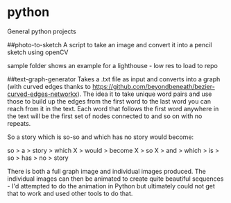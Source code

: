 # python
General python projects


##photo-to-sketch
A script to take an image and convert it into a pencil sketch using openCV

sample folder shows an example for a lighthouse - low res to load to repo

##text-graph-generator
Takes a .txt file as input and converts into a graph (with curved edges thanks to https://github.com/beyondbeneath/bezier-curved-edges-networkx). The idea it to take unique word pairs and use those to build up the edges from the first word to the last word you can reach from it in the text. Each word that follows the first word anywhere in the text will be the first set of nodes connected to and so on with no repeats.

So a story which is so-so and which has no story would become:

so  > a     > story > which X
                    > would > become    X
    > so    X
    > and   > which > is    > so
                    > has   > no        > story

There is both a full graph image and individual images produced. The individual images can then be animated to create quite beautiful sequences - I'd attempted to do the animation in Python but ultimately could not get that to work and used other tools to do that.
